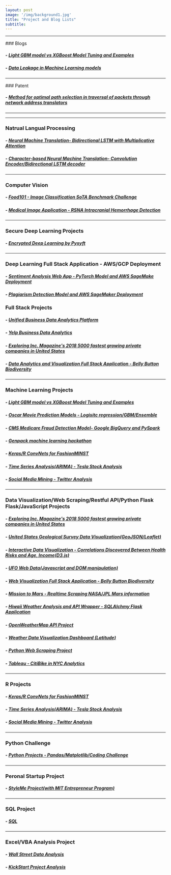 ```yaml
---
layout: post
image: '/img/background1.jpg'
title: "Project and Blog Lists"
subtitle:
---
```


<hr>
### Blogs     

##### - [Light GBM model vs XGBoost Model Tuning and Examples](https://github.com/Pyligent/lightGBM_vs_XGBoost)

##### - [Data Leakage in Machine Learning models](https://github.com/Pyligent/Data-Leakage)


<hr>   
### Patent

##### - [Method for optimal path selection in traversal of packets through network address translators](https://github.com/Pyligent/pyligent.github.io/blob/master/_posts/2019-10-02-US-Patent.md)

<hr>

 
<hr>  
    
### Natrual Langual Processing 
##### - [Neural Machine Translation- Bidirectional LSTM with Multiplicative Attention](https://github.com/Pyligent/Neual-Machine-Translation)

##### - [Character-based Neural Machine Translation- Convolution Encoder/Bidirectional LSTM decoder](https://github.com/Pyligent/character-based-NMT)

<hr>  
    
### Computer Vision
##### - [Food101 - Image Classification SoTA Benchmark Challenge](https://github.com/Pyligent/food101-image-classification)

##### - [Medical Image Application - RSNA Intracranial Hemorrhage Detection](https://github.com/Pyligent/RSNA-Medical-Image-Detection/blob/master/Capstone%20Project%20Report_v1.pdf)



<hr>  

### Secure Deep Learning Projects

##### - [Encrypted Deep Learning by Pysyft](https://github.com/Pyligent/encrypted-deep-learning)


<hr>  



    
### Deep Learning Full Stack Application - AWS/GCP Deployment

##### - [Sentiment Analysis Web App - PyTorch Model and AWS SageMake Deployment](https://github.com/Pyligent/Sentiment-Analysis-AWS-deployment)

##### - [Plagiarism Detection Model and AWS SageMaker Deployment](https://github.com/Pyligent/Plagiarism-Detection-Model-AWS)


### Full Stack Projects

##### - [Unified Business Data Analytics Platform](https://github.com/Pyligent/Business-Analytics-Platform/edit/master/README.md)


##### - [Yelp Business Data Analytics](https://github.com/Pyligent/yelp_project)


##### - [Exploring Inc. Magazine's 2018 5000 fastest growing private companies in United States](https://github.com/Pyligent/Inc5000_Data_Viz_Project)


##### - [Data Analytics and Visualization Full Stack Application - Belly Button Biodiversity](https://github.com/Pyligent/belly_button_biodiversity)   

   <hr>   

### Machine Learning Projects   

##### - [Light GBM model vs XGBoost Model Tuning and Examples](https://github.com/Pyligent/lightGBM_vs_XGBoost)

##### - [Oscar Movie Prediction Models - Logisitc regression/GBM/Ensemble](https://github.com/Pyligent/2019_Oscar_Best_Picture_Prediction)    
   
##### - [CMS Medicare Fraud Detection Model- Google BigQuery and PySpark](https://github.com/Pyligent/CMS-Medicare-Data-FRAUD-Detection)

##### - [Genpack machine learning hackathon](https://github.com/Pyligent/Genpack_machine_learning_hackathon)

##### - [Keras/R ConvNets for FashionMINST](https://github.com/Pyligent/FashionMNIST)

##### - [Time Series Analysis(ARIMA) - Tesla Stock Analysis](https://github.com/Pyligent/Telsa-Stock-Analysis-R-)

##### - [Social Media Mining - Twitter Analysis](https://github.com/Pyligent/Social-Media-Mining)

<hr>   

###  Data Visualization/Web Scraping/Restful API/Python Flask Flask/JavaScript Projects   

##### - [Exploring Inc. Magazine's 2018 5000 fastest growing private companies in United States](https://github.com/Pyligent/Inc5000_Data_Viz_Project)

##### - [United States Geological Survey Data Visualization(GeoJSON/Leaflet)](https://pyligent.github.io/USGS_DataVisualization/)   

##### - [Interactive Data Visualization - Correlations Discovered Between Health Risks and Age, Income(D3.js)](https://pyligent.github.io/D3_DataViz/)   

##### - [UFO Web Data(Javascript and DOM manipulation)](https://pyligent.github.io/ufo_web_data/)   

##### - [Web Visualization Full Stack Application - Belly Button Biodiversity](https://github.com/Pyligent/belly_button_biodiversity)      

##### - [Mission to Mars - Realtime Scraping NASA/JPL Mars information](https://github.com/Pyligent/mars_scraper/blob/master/README.md)    

##### - [Hiwaii Weather Analysis and API Wrapper - SQLAlchmy Flask Application](https://github.com/Pyligent/SQLAlchemy_Flask)   

##### - [OpenWeatherMap API Project](https://github.com/Pyligent/Python_api/tree/master/Weather_API)   

##### - [Weather Data Visualization Dashboard (Latitude)](https://pyligent.github.io/weatherweb_dashboard/)

##### - [Python Web Scraping Project](https://pyligent.github.io/Car_ETL_PROJECT/)   

##### - [Tableau - CitiBike in NYC Analytics](https://public.tableau.com/profile/taojin5273#!/vizhome/CitiBikeMapsinNYC/Dashboard-UserType)


<hr>   

### R Projects 

##### - [Keras/R ConvNets for FashionMINST](https://github.com/Pyligent/FashionMNIST)

##### - [Time Series Analysis(ARIMA) - Tesla Stock Analysis](https://github.com/Pyligent/Telsa-Stock-Analysis-R-)

##### - [Social Media Mining - Twitter Analysis](https://github.com/Pyligent/Social-Media-Mining)

<hr>


### Python Challenge   

##### - [Python Projects - Pandas/Matplotlib/Coding Challenge](https://github.com/Pyligent/python-challenge)

<hr>   

### Peronal Startup Project

##### - [StyleMe Project(with MIT Entrepreneur Program)](https://github.com/Pyligent/fashionstyle_project)
 
<hr>   

### SQL Project   

##### - [SQL](https://github.com/Pyligent/SQL)

<hr>   

### Excel/VBA Analysis Project   

##### - [Wall Street Data Analysis](https://github.com/Pyligent/WallStreet-Multi-Year-Data-VBA-)

##### - [KickStart Project Analysis](https://github.com/Pyligent/Excel_Project)



